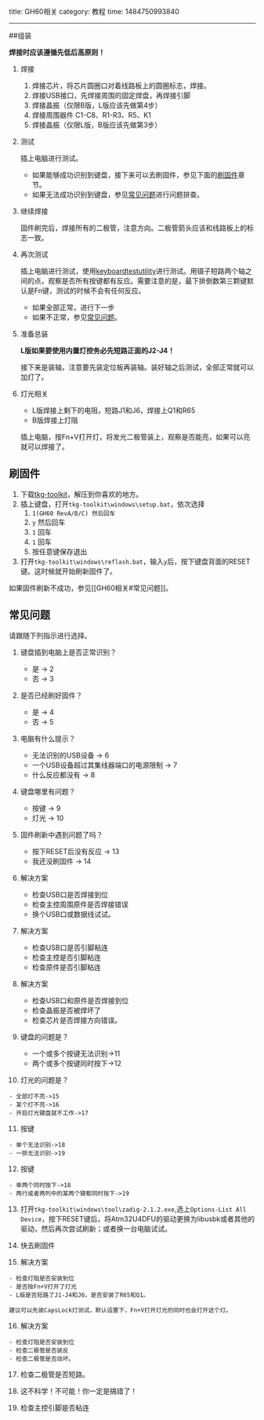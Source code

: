 title: GH60相关
category: 教程
time: 1484750993840

---

##组装

**焊接时应该遵循先低后高原则！**

1. 焊接

   1. 焊接芯片，将芯片圆圈口对着线路板上的圆圈标志，焊接。
   2. 焊接USB接口，先焊接周围的固定焊盘，再焊接引脚
   3. 焊接晶振（仅限B版，L版应该先做第4步）
   4. 焊接周围器件 C1-C8、R1-R3、R5、K1
   5. 焊接晶振（仅限L版，B版应该先做第3步）

2. 测试

   插上电脑进行测试。

   - 如果能够成功识别到键盘，接下来可以去刷固件，参见下面的[刷固件](#刷固件)章节。
   - 如果无法成功识别到键盘，参见[常见问题](#常见问题)进行问题排查。

3. 继续焊接

   固件刷完后，焊接所有的二极管，注意方向。二极管箭头应该和线路板上的标志一致。

4. 再次测试

   插上电脑进行测试，使用[keyboardtestutility](https://www.baidu.com/s?wd=keyboardtestutility&ie=UTF-8)进行测试。用镊子短路两个轴之间的点，观察是否所有按键都有反应。需要注意的是，最下排倒数第三颗键默认是Fn键，测试的时候不会有任何反应。

   - 如果全部正常，进行下一步
   - 如果不正常，参见[常见问题](#常见问题)。

5. 准备总装

   **L版如果要使用内置灯控务必先短路正面的J2-J4！**

   接下来是装轴，注意要先装定位板再装轴。装好轴之后测试，全部正常就可以加灯了。

6. 灯光相关

   - L版焊接上剩下的电阻，短路J1和J6，焊接上Q1和R65
   - B版焊接上灯阻

   插上电脑，按Fn+V打开灯，将发光二极管装上，观察是否能亮，如果可以亮就可以焊接了。   



## 刷固件
1. 下载[tkg-toolkit](https://github.com/kairyu/tkg-toolkit/archive/master.zip)，解压到你喜欢的地方。  
2. 插上键盘，打开`tkg-toolkit\windows\setup.bat`，依次选择
   1. `1(GH60 RevA/B/C) 然后回车`
   2. `y` 然后回车
   3. `1` 回车
   4. `1` 回车 
   5. 按任意键保存退出  
3. 打开`tkg-toolkit\windows\reflash.bat`，输入`y`后，按下键盘背面的RESET键。这时候就开始刷新固件了。   

如果固件刷新不成功，参见[[GH60相关#常见问题]]。  

## 常见问题

请跟随下列指示进行选择。  
1.  键盘插到电脑上是否正常识别？

    - 是 -> 2 
    - 否 -> 3  

2.  是否已经刷好固件？

    - 是 -> 4 
    - 否 -> 5  

3.  电脑有什么提示？

    - 无法识别的USB设备 -> 6
    - 一个USB设备超过其集线器端口的电源限制 -> 7 
    - 什么反应都没有 -> 8  

4.  键盘哪里有问题？

    - 按键 -> 9 
    - 灯光 -> 10  

5.  固件刷新中遇到问题了吗？

    - 按下RESET后没有反应 -> 13 
    - 我还没刷固件 -> 14  

6.  解决方案

    - 检查USB口是否焊接到位
    - 检查主控周围原件是否焊接错误
    - 换个USB口或数据线试试。  

7.  解决方案

    - 检查USB口是否引脚粘连
    - 检查主控是否引脚粘连
    - 检查原件是否引脚粘连

8.  解决方案

    - 检查USB口和原件是否焊接到位
    - 检查晶振是否被焊坏了
    - 检查芯片是否焊接方向错误。  

9.  键盘的问题是？

    - 一个或多个按键无法识别->11 
    - 两个或多个按键同时按下->12  

10.  灯光的问题是？

    - 全部灯不亮->15 
    - 某个灯不亮->16 
    - 开启灯光键盘就不工作->17  

11.  按键

    - 单个无法识别->18
    - 一排无法识别->19  

12.  按键

    - 单两个同时按下->18
    - 两行或者两列中的某两个键都同时按下->19  

13.  打开`tkg-toolkit\windows\tool\zadig-2.1.2.exe`,选上`Options-List All Device`，按下RESET键后，将Atm32U4DFU的驱动更换为libusbk或者其他的驱动，然后再次尝试刷新；或者换一台电脑试试。  

14.  快去刷固件  

15.  解决方案

    - 检查灯阻是否安装到位
    - 是否按Fn+V打开了灯光
    - L版是否短路了J1-J4和J6，是否安装了R65和Q1。

    建议可以先装CapsLock灯测试，默认设置下，Fn+V打开灯光的同时也会打开这个灯。  

16.  解决方案

    - 检查灯阻是否安装到位
    - 检查二极管是否装反
    - 检查二极管是否烧坏。  

17.  检查二极管是否短路。  

18.  这不科学！不可能！你一定是搞错了！  

19.  检查主控引脚是否粘连  